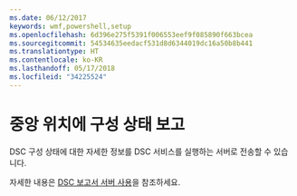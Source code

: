 ```yaml
---
ms.date: 06/12/2017
keywords: wmf,powershell,setup
ms.openlocfilehash: 6d396e275f5391f006553eef9f085890f663bcea
ms.sourcegitcommit: 54534635eedacf531d8d6344019dc16a50b8b441
ms.translationtype: HT
ms.contentlocale: ko-KR
ms.lasthandoff: 05/17/2018
ms.locfileid: "34225524"
---
```

# <a name="report-configuration-status-to-central-location"></a>중앙 위치에 구성 상태 보고

DSC 구성 상태에 대한 자세한 정보를 DSC 서비스를 실행하는 서버로 전송할 수 있습니다.

자세한 내용은 [DSC 보고서 서버 사용](https://msdn.microsoft.com/powershell/dsc/reportserver)을 참조하세요.
